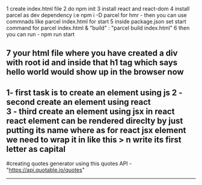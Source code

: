 1 create index.html file
2 do npm init 
3  install react and react-dom 
4 install parcel as dev dependency i:e npm i -D parcel for hmr - then you can use commnads like parcel index.html for start
5 inside package.json set start command for parcel index.html & "build" : "parcel build index.html"
6 then you can run -  npm run start

7 your html file where you have created a div with root id and inside that h1 tag which says hello world would show up in the browser now 
-----------------------------------------------------------------------
1- first task is to create an element using js
2 - second create an element using react    
3 - third create an element using jsx in react
    react element can be rendered direclty by just putting its name 
    where as for react jsx element we need to wrap it in like this > <Heading/> n write its first letter as capital 
------------------------------------------------------------------------------------------------------------------------

#creating quotes generator using this quotes API - "https://api.quotable.io/quotes"

-------------------------------------------------------------------------------------------------------------------------









